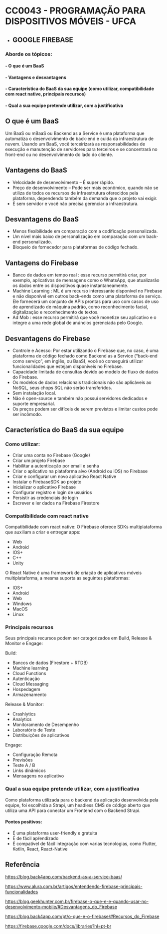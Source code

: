 # CC0043 - PROGRAMAÇÃO PARA DISPOSITIVOS MÓVEIS - UFCA

* ## GOOGLE FIREBASE

### Aborde os tópicos:

#### - O que é um BaaS
#### - Vantagens e desvantagens
#### - Característica do BaaS da sua equipe (como utilizar, compatibilidade com react native, principais recursos)
#### - Qual a sua equipe pretende utilizar, com a justificativa

## O que é um BaaS

Um BaaS ou mBaaS ou Backend as a Service é uma plataforma que automatiza o desenvolvimento de back-end e cuida da infraestrutura de nuvem. Usando um BaaS, você terceirizará as responsabilidades de execução e manutenção de servidores para terceiros e se concentrará no front-end ou no desenvolvimento do lado do cliente.

## Vantagens do BaaS 

* Velocidade de desenvolvimento – É super rápido.
* Preço de desenvolvimento – Pode ser mais econômico, quando não se utiliza de todos os recursos de infraestrutura oferecidos pela plataforma, dependendo também da demanda que o projeto vai exigir.
* É sem servidor e você não precisa gerenciar a infraestrutura.

## Desvantagens do BaaS

* Menos flexibilidade em comparação com a codificação personalizada.
* Um nível mais baixo de personalização em comparação com um back-end personalizado.
* Bloqueio de fornecedor para plataformas de código fechado.

## Vantagens do Firebase

* Banco de dados em tempo real : esse recurso permitirá criar, por exemplo, aplicativos de mensagens como o WhatsApp, que atualizarão os dados entre os dispositivos quase instantaneamente.
* Machine Learning : ML é um recurso interessante disponível no Firebase e não disponível em outros back-ends como uma plataforma de serviço. Ele fornecerá um conjunto de APIs prontas para uso com casos de uso de aprendizado de máquina padrão, como reconhecimento facial, digitalização e reconhecimento de textos.
* Ad Mob : esse recurso permitirá que você monetize seu aplicativo e o integre a uma rede global de anúncios gerenciada pelo Google.

## Desvantagens do Firebase

* Controle e Acesso: Por estar utilizando o Firebase que, no caso, é uma plataforma de código fechado como Backend as a Service (“back-end como serviço”, em inglês, ou BaaS), você só conseguirá utilizar funcionalidades que estejam disponíveis no Firebase.
* Capacidade limitada de consultas devido ao modelo de fluxo de dados do Firebase.
* Os modelos de dados relacionais tradicionais não são aplicáveis ao NoSQL, seus chops SQL não serão transferidos.
* Sem instalação local.
* Não é open-source e também não possui servidores dedicados e suporte empresarial.
* Os preços podem ser difíceis de serem previstos e limitar custos pode ser incômodo.


## Característica do BaaS da sua equipe 

### Como utilizar:

* Criar uma conta no Firebase (Google)
* Criar um projeto Firebase
* Habilitar a autenticação por email e senha
* Criar o aplicativo na plataforma alvo (Android ou iOS) no Firebase
* Criar e configurar um novo aplicativo React Native
* Instalar o FirebaseSDK ao projeto
* Inicializar o aplicativo Firebase
* Configurar registro e login de usuários
* Persistir as credenciais de login
* Escrever e ler dados na Firebase Firestore


### Compatibilidade com react native
Compatibilidade com react native:
O Firebase oferece SDKs multiplataforma que auxiliam a criar e entregar apps: 
* Web
* Android
* IOS+
* C++
* Unity
 
O React Native é uma framework de criação de aplicativos móveis multiplataforma, a mesma suporta as seguintes plataformas:
* IOS+
* Android
* Web
* Windows
* MacOS
* Linux


### Principais recursos
Seus principais recursos podem ser categorizados em Build, Release & Monitor e Engage:

Build:
* Bancos de dados (Firestore + RTDB)
* Machine learning
* Cloud Functions
* Autenticação
* Cloud Messaging
* Hospedagem
* Armazenamento

Release & Monitor:
* Crashlytics
* Analytics
* Monitoramento de Desempenho
* Laboratório de Teste
* Distribuições de aplicativos

Engage:
* Configuração Remota
* Previsões
* Teste A / B
* Links dinâmicos
* Mensagens no aplicativo


### Qual a sua equipe pretende utilizar, com a justificativa

Como plataforma utilizada para o backend da aplicação desenvolvida pela equipe, foi escolhida a Strapi, um headless CMS de código aberto que utiliza uma API para conectar um Frontend com o Backend Strapi.

#### Pontos positivos:
* É uma plataforma user-friendly e gratuita
* É de fácil apŕendizado
* É compatível de fácil integração com varias tecnologias, como Flutter, Kotlin, React, React-Native


## Referência
https://blog.back4app.com/backend-as-a-service-baas/

https://www.alura.com.br/artigos/entendendo-firebase-principais-funcionalidades

https://blog.geekhunter.com.br/firebase-o-que-e-e-quando-usar-no-desenvolvimento-mobile/#Desvantagens_do_Firebase

https://blog.back4app.com/pt/o-que-e-o-firebase/#Recursos_do_Firebase

https://firebase.google.com/docs/libraries?hl=pt-br
